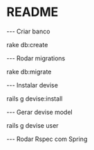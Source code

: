 # README

--- Criar banco

rake db:create

--- Rodar migrations

rake db:migrate

--- Instalar devise

rails g devise:install

--- Gerar devise model

rails g devise user

--- Rodar Rspec com Spring



